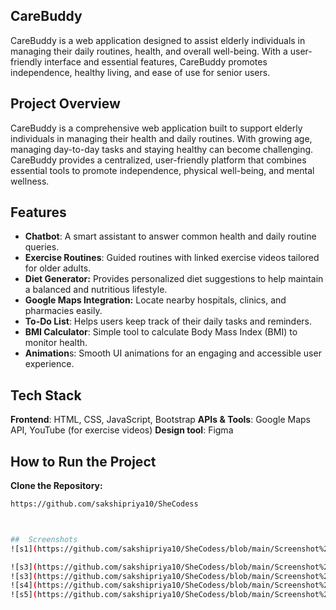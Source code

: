 ## CareBuddy

CareBuddy is a web application designed to assist elderly individuals in managing their daily routines, health, and overall well-being. With a user-friendly interface and essential features, CareBuddy promotes independence, healthy living, and ease of use for senior users.

## Project Overview

CareBuddy is a comprehensive web application built to support elderly individuals in managing their health and daily routines. With growing age, managing day-to-day tasks and staying healthy can become challenging. CareBuddy provides a centralized, user-friendly platform that combines essential tools to promote independence, physical well-being, and mental wellness.

## Features

- **Chatbot**: A smart assistant to answer common health and daily routine queries.
- **Exercise Routines**: Guided routines with linked exercise videos tailored for older adults.
- **Diet Generator:** Provides personalized diet suggestions to help maintain a balanced and nutritious lifestyle.
- **Google Maps Integration:** Locate nearby hospitals, clinics, and pharmacies easily.
- **To-Do List**: Helps users keep track of their daily tasks and reminders.
- **BMI Calculator**: Simple tool to calculate Body Mass Index (BMI) to monitor health.
- **Animation**s: Smooth UI animations for an engaging and accessible user experience.


## Tech Stack

**Frontend**: HTML, CSS, JavaScript, Bootstrap
**APIs & Tools**: Google Maps API, YouTube (for exercise videos)
**Design tool**: Figma

##  How to Run the Project

 **Clone the Repository:**
   ```bash
 https://github.com/sakshipriya10/SheCodess



##  Screenshots
![s1](https://github.com/sakshipriya10/SheCodess/blob/main/Screenshot%202025-04-13%20152844.png)

![s3](https://github.com/sakshipriya10/SheCodess/blob/main/Screenshot%202025-04-13%20151449.png)
![s3](https://github.com/sakshipriya10/SheCodess/blob/main/Screenshot%202025-04-13%20151702.png)
![s4](https://github.com/sakshipriya10/SheCodess/blob/main/Screenshot%202025-04-13%20152905.png)
![s5](https://github.com/sakshipriya10/SheCodess/blob/main/Screenshot%202025-04-13%20152955.png)


   
   
   
